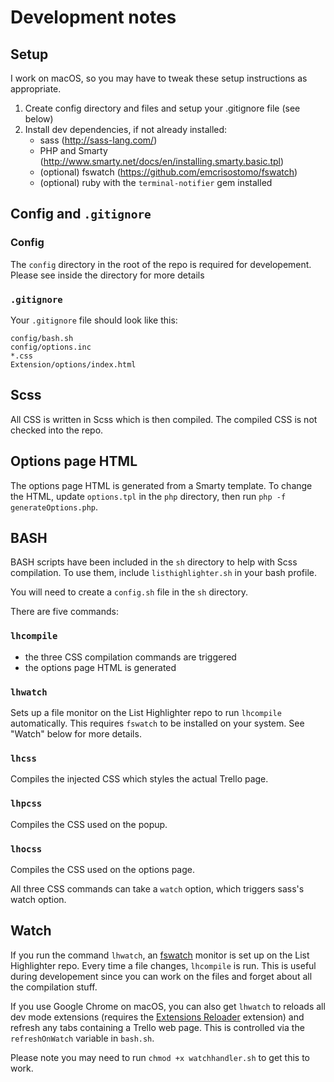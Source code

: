 # Development notes

## Setup

I work on macOS, so you may have to tweak these setup instructions as appropriate.

1. Create config directory and files and setup your .gitignore file (see below)
2. Install dev dependencies, if not already installed:
	- sass (<http://sass-lang.com/>)
	- PHP and Smarty (<http://www.smarty.net/docs/en/installing.smarty.basic.tpl>)
	- (optional) fswatch (<https://github.com/emcrisostomo/fswatch>)
	- (optional) ruby with the `terminal-notifier` gem installed

## Config and `.gitignore`

### Config

The `config` directory in the root of the repo is required for developement. Please see inside the directory for more details

### `.gitignore`

Your `.gitignore` file should look like this:

	config/bash.sh
	config/options.inc
	*.css
	Extension/options/index.html

## Scss

All CSS is written in Scss which is then compiled. The compiled CSS is not checked into the repo.

## Options page HTML

The options page HTML is generated from a Smarty template. To change the HTML, update `options.tpl` in the `php` directory, then run `php -f generateOptions.php`.

## BASH

BASH scripts have been included in the `sh` directory to help with Scss compilation. To use them, include `listhighlighter.sh` in your bash profile.

You will need to create a `config.sh` file in the `sh` directory.

There are five commands:

### `lhcompile`

- the three CSS compilation commands are triggered
- the options page HTML is generated

### `lhwatch`

Sets up a file monitor on the List Highlighter repo to run `lhcompile` automatically. This requires `fswatch` to be installed on your system. See "Watch" below for more details.

### `lhcss`

Compiles the injected CSS which styles the actual Trello page.

### `lhpcss`

Compiles the CSS used on the popup.

### `lhocss`

Compiles the CSS used on the options page.

All three CSS commands can take a `watch` option, which triggers sass's watch option.

## Watch

If you run the command `lhwatch`, an [fswatch](https://github.com/emcrisostomo/fswatch) monitor is set up on the List Highlighter repo. Every time a file changes, `lhcompile` is run. This is useful during developement since you can work on the files and forget about all the compilation stuff.

If you use Google Chrome on macOS, you can also get `lhwatch` to reloads all dev mode extensions (requires the [Extensions Reloader](https://chrome.google.com/webstore/detail/extensions-reloader/fimgfedafeadlieiabdeeaodndnlbhid) extension) and refresh any tabs containing a Trello web page. This is controlled via the `refreshOnWatch` variable in `bash.sh`.

Please note you may need to run `chmod +x watchhandler.sh` to get this to work.
